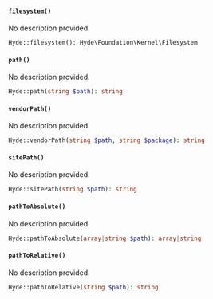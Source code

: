 <section id="hyde-kernel-filesystem-methods">

<!-- Start generated docs for Hyde\Foundation\Concerns\ForwardsFilesystem -->
<!-- Generated by HydePHP DocGen script at 2024-07-26 15:15:12 in 0.09ms -->

#### `filesystem()`

No description provided.

```php
Hyde::filesystem(): Hyde\Foundation\Kernel\Filesystem
```

#### `path()`

No description provided.

```php
Hyde::path(string $path): string
```

#### `vendorPath()`

No description provided.

```php
Hyde::vendorPath(string $path, string $package): string
```

#### `sitePath()`

No description provided.

```php
Hyde::sitePath(string $path): string
```

#### `pathToAbsolute()`

No description provided.

```php
Hyde::pathToAbsolute(array|string $path): array|string
```

#### `pathToRelative()`

No description provided.

```php
Hyde::pathToRelative(string $path): string
```

<!-- End generated docs for Hyde\Foundation\Concerns\ForwardsFilesystem -->

</section>
